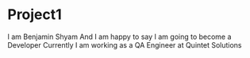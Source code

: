 # Project1
I am Benjamin Shyam
And I am happy to say I am going to become a Developer 
Currently I am working as a QA Engineer at Quintet Solutions 
